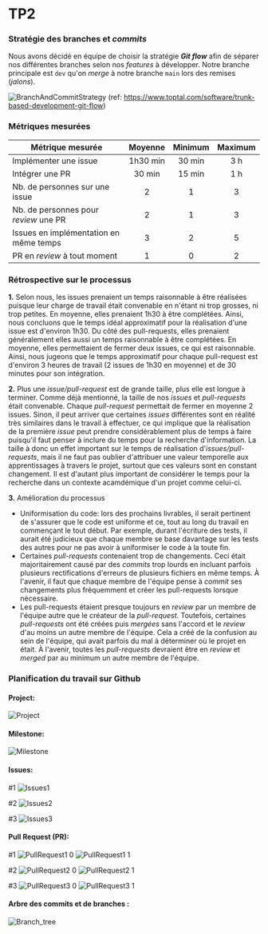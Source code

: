# TP2

### Stratégie des branches et _commits_ 
Nous avons décidé en équipe de choisir la stratégie **_Git flow_** afin de séparer nos différentes branches selon nos _features_ à développer. Notre branche principale est ``dev`` qu'on _merge_ à notre branche ``main`` lors des remises (_jalons_).

![BranchAndCommitStrategy](https://uploads.toptal.io/blog/image/129305/toptal-blog-image-1551794424851-b3d5928bc33edfc954ef460062e5cbcc.png)
(ref: https://www.toptal.com/software/trunk-based-development-git-flow)

### Métriques mesurées
| Métrique mesurée                       | Moyenne | Minimum | Maximum |
| -------------------------------------- |:-------:|:-------:|:-------:|
| Implémenter une issue                  | 1h30 min | 30 min   | 3 h      |
| Intégrer une PR                        | 30 min   | 15 min   | 1 h      |
| Nb. de personnes sur une issue         | 2       | 1       | 3       |
| Nb. de personnes pour _review_ une PR  | 2       | 1       | 3       |
| Issues en implémentation en même temps | 3       | 2       | 5       |
| PR en _review_ à tout moment           | 1       | 0       | 2       |


### Rétrospective sur le processus

**1.** Selon nous, les issues prenaient un temps raisonnable à être réalisées puisque leur charge de travail était convenable en n'étant ni trop grosses, ni trop petites. En moyenne, elles prenaient 1h30 à être complétées. Ainsi, nous concluons que le temps idéal approximatif pour la réalisation d'une issue est d'environ 1h30. Du côté des pull-requests, elles prenaient généralement elles aussi un temps raisonnable à être complétées. En moyenne, elles permettaient de fermer deux issues, ce qui est raisonnable. Ainsi, nous jugeons que le temps approximatif pour chaque pull-request est d'environ 3 heures de travail (2 issues de 1h30 en moyenne) et de 30 minutes pour son intégration.

**2.** Plus une _issue/pull-request_ est de grande taille, plus elle est longue à terminer. Comme déjà mentionné, la taille de nos _issues_ et _pull-requests_ était convenable. Chaque _pull-request_ permettait de fermer en moyenne 2 issues. Sinon, il peut arriver que certaines _issues_ différentes sont en réalité très similaires dans le travail à effectuer, ce qui implique que la réalisation de la première _issue_ peut prendre considérablement plus de temps à faire puisqu'il faut penser à inclure du temps pour la recherche d'information. La taille à donc un effet important sur le temps de réalisation d'_issues/pull-requests_, mais il ne faut pas oublier d'attribuer une valeur temporelle aux apprentissages à travers le projet, surtout que ces valeurs sont en constant changement. Il est d'autant plus important de considérer le temps pour la recherche dans un contexte acamdémique d'un projet comme celui-ci.

**3.** Amélioration du processus
- Uniformisation du code: lors des prochains livrables, il serait pertinent de s'assurer que le code est uniforme et ce, tout au long du travail en commençant le tout début. Par exemple, durant l'écriture des tests, il aurait été judicieux que chaque membre se base davantage sur les tests des autres pour ne pas avoir à uniformiser le code à la toute fin.
- Certaines _pull-requests_ contenaient trop de changements. Ceci était majoritairement causé par des _commits_ trop lourds en incluant parfois plusieurs rectifications d'erreurs de plusieurs fichiers en même temps. À l'avenir, il faut que chaque membre de l'équipe pense à _commit_ ses changements plus fréquemment et créer les pull-requests lorsque nécessaire.
- Les pull-requests étaient presque toujours en _review_ par un membre de l'équipe autre que le créateur de la _pull-request_. Toutefois, certaines _pull-requests_ ont été créées puis _mergées_ sans l'accord et le _review_ d'au moins un autre membre de l'équipe. Cela a créé de la confusion au sein de l'équipe, qui avait parfois du mal à déterminer où le projet en était. À l'avenir, toutes les _pull-requests_ devraient être en _review_ et _merged_ par au minimum un autre membre de l'équipe.


### Planification du travail sur Github

#### Project:
![Project](https://user-images.githubusercontent.com/73801331/156835979-b0ed4660-0f92-478b-9faf-81b78f44e8b9.PNG)

#### Milestone:
![Milestone](https://user-images.githubusercontent.com/73801331/156836003-fc464524-8903-4dce-9b89-e42412be22ce.PNG)

#### Issues:
#1
![Issues1](https://user-images.githubusercontent.com/73801331/156836041-e8d886cb-97bb-4163-9e7b-589136098826.PNG)

#2
![Issues2](https://user-images.githubusercontent.com/73801331/156836064-331b893f-f730-4852-8e5d-cf73fba1bc18.PNG)

#3
![Issues3](https://user-images.githubusercontent.com/73801331/156836093-2aa4c538-523a-402b-b3db-0d87aef8aa28.PNG)

#### Pull Request (PR):
#1
![PullRequest1 0](https://user-images.githubusercontent.com/73801331/156836138-a112ddf3-48fd-4eeb-b51b-244c5f3a53bd.PNG)
![PullRequest1 1](https://user-images.githubusercontent.com/73801331/156836155-a9e9de47-f604-44be-ba9e-dd2f74e4e7ce.PNG)

#2
![PullRequest2 0](https://user-images.githubusercontent.com/73801331/156836172-6661e7bc-4326-404c-ba14-9cfb23e657ca.PNG)
![PullRequest2 1](https://user-images.githubusercontent.com/73801331/156836173-68175a1c-da94-4213-927d-0049fa4a995c.PNG)

#3
![PullRequest3 0](https://user-images.githubusercontent.com/73801331/156836208-0bede0ec-e757-4675-9d6d-4783ffa8d90d.PNG)
![PullRequest3 1](https://user-images.githubusercontent.com/73801331/156836211-c6ef1d45-0f4b-41b0-98d5-441d8bf666d4.PNG)

#### Arbre des commits et de branches :
![Branch_tree](https://user-images.githubusercontent.com/73801331/156836283-bc0a3d3e-1881-4de7-afe1-d4a061363845.png)

